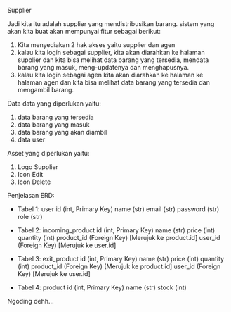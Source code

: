 <!-- !1 -->
Supplier

<!-- !2 Mendefinisikan Sistem -->
Jadi kita itu adalah supplier yang mendistribusikan barang. sistem yang akan kita buat akan mempunyai fitur sebagai berikut:
1. Kita menyediakan 2 hak akses yaitu supplier dan agen
2. kalau kita login sebagai supplier, kita akan diarahkan ke halaman supplier dan kita bisa melihat data barang yang tersedia, mendata barang yang masuk, meng-updatenya dan menghapusnya.
3. kalau kita login sebagai agen kita akan diarahkan ke halaman ke halaman agen dan kita bisa melihat data barang yang tersedia dan mengambil barang.

<!-- !3 Mengumpulkan dan Menganalisis Kebutuhan Data -->
Data data yang diperlukan yaitu:
1. data barang yang tersedia
2. data barang yang masuk
3. data barang yang akan diambil
4. data user

Asset yang diperlukan yaitu:
1. Logo Supplier
2. Icon Edit
3. Icon Delete

<!-- !4 Mendesain Model Konseptual -->
Penjelasan ERD:

- Tabel 1: user
id (int, Primary Key)
name (str)
email (str)
password (str)
role (str)

- Tabel 2: incoming_product
id (int, Primary Key)
name (str)
price (int)
quantity (int)
product_id (Foreign Key) [Merujuk ke product.id]
user_id (Foreign Key) [Merujuk ke user.id]

- Tabel 3: exit_product
id (int, Primary Key)
name (str)
price (int)
quantity (int)
product_id (Foreign Key) [Merujuk ke product.id]
user_id (Foreign Key) [Merujuk ke user.id]

- Tabel 4: product
id (int, Primary Key)
name (str)
stock (int)

<!-- !5 Implementasi Sistem -->
Ngoding dehh...
